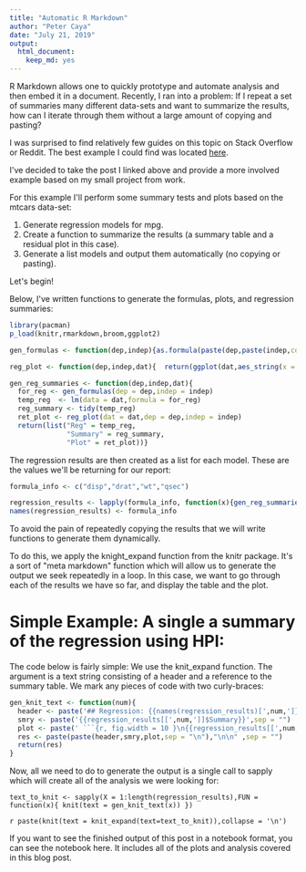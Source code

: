 ```yaml
---
title: "Automatic R Markdown"
author: "Peter Caya"
date: "July 21, 2019"
output:
  html_document:
    keep_md: yes
---
```



R Markdown allows one to quickly prototype and automate analysis and then embed it in a document. Recently, I ran into a problem: If I repeat a set of summaries many different data-sets and want to summarize the results, how can I iterate through them without a large amount of copying and pasting?

I was surprised to find relatively few guides on this topic on Stack Overflow or Reddit. The best example I could find was located [here](https://stackoverflow.com/questions/21729415/generate-dynamic-r-markdown-blocks).

I've decided to take the post I linked above and provide a more involved example based on my small project from work.

For this example I'll perform some summary tests and plots based on the mtcars data-set:

1. Generate regression models for mpg.
2. Create a function to summarize the results (a summary table and a residual plot in this case).
3. Generate a list models and output them automatically (no copying or pasting).

Let's begin!

Below, I've written functions to generate the formulas, plots, and regression summaries:

```r
library(pacman)
p_load(knitr,rmarkdown,broom,ggplot2)

gen_formulas <- function(dep,indep){as.formula(paste(dep,paste(indep,collapse = "+"),sep = "~"))}

reg_plot <- function(dep,indep,dat){  return(ggplot(dat,aes_string(x = dep,y = indep))+geom_point()+stat_smooth(method = "lm",col = "blue")+theme_bw())}

gen_reg_summaries <- function(dep,indep,dat){
  for_reg <- gen_formulas(dep = dep,indep = indep)
  temp_reg  <- lm(data = dat,formula = for_reg)
  reg_summary <- tidy(temp_reg)
  ret_plot <- reg_plot(dat = dat,dep = dep,indep = indep)
  return(list("Reg" = temp_reg,
              "Summary" = reg_summary,
              "Plot" = ret_plot))}
```
The regression results are then created as a list for each model. These are the values we'll be returning for our report:

```r
formula_info <- c("disp","drat","wt","qsec")

regression_results <- lapply(formula_info, function(x){gen_reg_summaries(dep = "hp",indep = x,dat = mtcars) })
names(regression_results) <- formula_info
```
To avoid the pain of repeatedly copying the results that we will write functions to generate them dynamically.

To do this, we apply the knight_expand function from the knitr package. It's a sort of "meta markdown" function which will allow us to generate the output we seek repeatedly in a loop. In this case, we want to go through each of the results we have so far, and display the table and the plot.

# Simple Example: A single a summary of the regression using HPI:

The code below is fairly simple: We use the knit_expand function. The argument is a text string consisting of a header and a reference to the summary table.  We mark any pieces of code with two curly-braces:

```r
gen_knit_text <- function(num){
  header <- paste('## Regression: {{names(regression_results)[',num,']}}',sep = "")
  smry <- paste('{{regression_results[[',num,']]$Summary}}',sep = "")
  plot <- paste(' ```{r, fig.width = 10 }\n{{regression_results[[',num,']]$Plot}}\n```',sep = "")
  res <- paste(paste(header,smry,plot,sep = "\n"),"\n\n" ,sep = "")
  return(res)
}
```

Now, all we need to do to generate the output is a single call to sapply which will create all of the analysis we were looking for:

```{r, message=FALSE,message=FALSE,warning=FALSE}
text_to_knit <- sapply(X = 1:length(regression_results),FUN = function(x){ knit(text = gen_knit_text(x)) })
```
`r paste(knit(text = knit_expand(text=text_to_knit)),collapse = '\n') `

If you want to see the finished output of this  post in a notebook format, you can see the notebook here. It includes all of the plots and analysis covered in this blog post.
